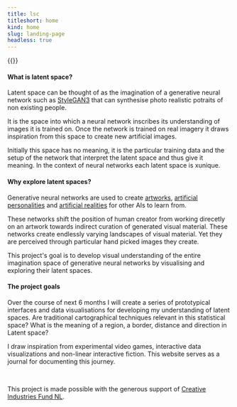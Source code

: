 ```yaml
---
title: lsc
titleshort: home
kind: home
slug: landing-page
headless: true
---
```


{{<imghp hpage="/headless_project" src="image/lsc_map.jpg" alt="b">}}

#### What is latent space?

Latent space can be thought of as the imagination of a  generative neural network such as [StyleGAN3](https://www.youtube.com/watch?v=0zaGYLPj4Kk) that can synthesise photo realistic potraits of non existing people.

It is the space into which a neural network inscribes its understanding of images it is trained on. Once the network is trained on real imagery it draws inspiration from this space to create new artificial images.

Initially this space has no meaning, it is the particular training data and the setup of the network that interpret the latent space and thus give it meaning. In the context of neural networks each latent space is xunique.

#### Why explore latent spaces?

Generative neural networks are used to create [artworks](https://www.theverge.com/2018/10/23/18013190/ai-art-portrait-auction-christies-belamy-obvious-robbie-barrat-gans), [artificial personalities](https://www.rosebud.ai/humansofai) and [artificial realities](https://www.technologyreview.com/2021/06/11/1026135/ai-synthetic-data/) for other AIs to learn from. 

These networks shift the position of human creator from working direcetly on an artwork towards indirect curation of generated visual material. These networks create endlessly varying landscapes of visual material. Yet they are perceived through particular hand picked images they create.

This project's goal is to develop visual understanding of the entire imagination space of generative neural networks by visualising and exploring their latent spaces. 


#### The project goals

Over the course of next 6 months I will create a series of prototypical interfaces and data visualisations for developing my understanding of latent spaces. Are traditional cartographical techniques relevant in this statistical space? What is the meaning of a region, a border, distance and direction in Latent space?

I draw inspiration from experimental video games, interactive data visualizations and non-linear interactive fiction. This website serves as a journal for documenting this journey.

<br>

This project is made possible with the generous support of [Creative Industries Fund NL](https://stimuleringsfonds.nl/en/).
 
